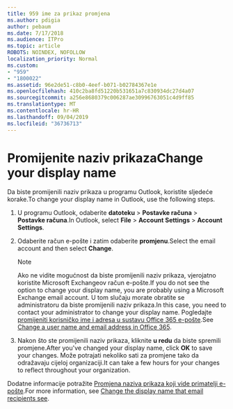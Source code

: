 ```yaml
---
title: 959 ime za prikaz promjena
ms.author: pdigia
author: pebaum
ms.date: 7/17/2018
ms.audience: ITPro
ms.topic: article
ROBOTS: NOINDEX, NOFOLLOW
localization_priority: Normal
ms.custom:
- "959"
- "1800022"
ms.assetid: 96e2de51-c8b0-4eef-b071-b02784367e1e
ms.openlocfilehash: 410c2ba8fd51220b531651a7c830934dc27d4a07
ms.sourcegitcommit: a256e8680379c006287ae30996763051c4d9ff85
ms.translationtype: MT
ms.contentlocale: hr-HR
ms.lasthandoff: 09/04/2019
ms.locfileid: "36736713"
---
```

# <a name="change-your-display-name"></a><span data-ttu-id="3ed6c-102">Promijenite naziv prikaza</span><span class="sxs-lookup"><span data-stu-id="3ed6c-102">Change your display name</span></span>
  
<span data-ttu-id="3ed6c-103">Da biste promijenili naziv prikaza u programu Outlook, koristite sljedeće korake.</span><span class="sxs-lookup"><span data-stu-id="3ed6c-103">To change your display name in Outlook, use the following steps.</span></span>
  
1. <span data-ttu-id="3ed6c-104">U programu Outlook, odaberite **datoteku** \> **Postavke računa** \> **Postavke računa**.</span><span class="sxs-lookup"><span data-stu-id="3ed6c-104">In Outlook, select **File** \> **Account Settings** \> **Account Settings**.</span></span>

2. <span data-ttu-id="3ed6c-105">Odaberite račun e-pošte i zatim odaberite **promjenu**.</span><span class="sxs-lookup"><span data-stu-id="3ed6c-105">Select the email account and then select **Change**.</span></span>

    > [!NOTE]
    > <span data-ttu-id="3ed6c-106">Ako ne vidite mogućnost da biste promijenili naziv prikaza, vjerojatno koristite Microsoft Exchangeov račun e-pošte.</span><span class="sxs-lookup"><span data-stu-id="3ed6c-106">If you do not see the option to change your display name, you are probably using a Microsoft Exchange email account.</span></span> <span data-ttu-id="3ed6c-107">U tom slučaju morate obratite se administratoru da biste promijenili naziv prikaza.</span><span class="sxs-lookup"><span data-stu-id="3ed6c-107">In this case, you need to contact your administrator to change your display name.</span></span> <span data-ttu-id="3ed6c-108">Pogledajte [promijeniti korisničko ime i adresa u sustavu Office 365 e-pošte](https://docs.microsoft.com/office365/admin/add-users/change-a-user-name-and-email-address).</span><span class="sxs-lookup"><span data-stu-id="3ed6c-108">See [Change a user name and email address in Office 365](https://docs.microsoft.com/office365/admin/add-users/change-a-user-name-and-email-address).</span></span>
  
3. <span data-ttu-id="3ed6c-109">Nakon što ste promijenili naziv prikaza, kliknite **u redu** da biste spremili promjene.</span><span class="sxs-lookup"><span data-stu-id="3ed6c-109">After you've changed your display name, click **OK** to save your changes.</span></span> <span data-ttu-id="3ed6c-110">Može potrajati nekoliko sati za promjene tako da odražavaju cijeloj organizaciji.</span><span class="sxs-lookup"><span data-stu-id="3ed6c-110">It can take a few hours for your changes to reflect throughout your organization.</span></span>

<span data-ttu-id="3ed6c-111">Dodatne informacije potražite [Promjena naziva prikaza koji vide primatelji e-pošte](https://support.office.com/article/2b53331a-ba2a-4803-88dc-ac9fe376c8a9.aspx).</span><span class="sxs-lookup"><span data-stu-id="3ed6c-111">For more information, see [Change the display name that email recipients see](https://support.office.com/article/2b53331a-ba2a-4803-88dc-ac9fe376c8a9.aspx).</span></span>
  
